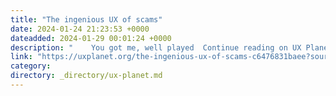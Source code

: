 ```yaml
---
title: "The ingenious UX of scams"
date: 2024-01-24 21:23:53 +0000
dateadded: 2024-01-29 00:01:24 +0000
description: "    You got me, well played  Continue reading on UX Planet »  "
link: "https://uxplanet.org/the-ingenious-ux-of-scams-c6476831baee?source=rss----819cc2aaeee0---4"
category:
directory: _directory/ux-planet.md
---
```

